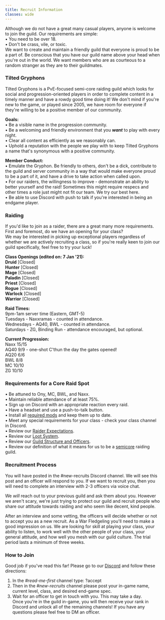 ```yaml
---
title: Recruit Information
classes: wide
---
```

Although we do not have a great many casual players, anyone is welcome to join the guild. Our requirements are simple: <br />
• You need to be over 18. <br />
• Don't be crass, vile, or toxic. <br />
We want to create and maintain a friendly guild that everyone is proud to be a part of. Be conscious that you have our guild name above your head when you're out in the world. We want members who are as courteous to a random stranger as they are to their guildmates.

### Tilted Gryphons
Tilted Gryphons is a PvE-focused semi-core raiding guild which looks for social and progression-oriented players in order to complete content in a timely manner and have a rowdy good time doing it! We don't mind if you're new to the game, or played since 2005, we have room for everyone if they're willing to be a positive member of our community.

**Goals:** <br />
• Be a visible name in the progression community. <br />
• Be a welcoming and friendly environment that you ***want*** to play with every night. <br />
• Clear all content as efficiently as we reasonably can. <br />
• Uphold a reputation with the people we play with to keep Tilted Gryphons a name that's synonymous with a positive community.

**Member Conduct:** <br />
• Emulate the Gryphon. Be friendly to others, don't be a dick, contribute to the guild and server community in a way that would make everyone proud to be a part of it, and have a drive to take action when called upon. <br />
• For our raiders, the willingness to improve - demonstrate an ability to better yourself and the raid! Sometimes this might require respecs and other times a role just might not fit our team. We try our best here. <br />
• Be able to use Discord with push to talk if you're interested in being an endgame player.

### Raiding
If you'd like to join as a raider, there are a great many more requirements. First and foremost, do we have an opening for your class? <br />
We may be interested in picking up exceptional players regardless of whether we are actively recruiting a class, so if you're really keen to join our guild specifically, feel free to try your luck!

**Class Openings (edited on: 7 Jan '21):** <br />
**Druid** [Closed] <br />
**Hunter** [Closed] <br />
**Mage** [Closed] <br />
**Paladin** [Closed] <br />
**Priest** [Closed] <br />
**Rogue** [Closed] <br />
**Warlock** [Closed] <br />
**Warrior** [Closed] <br />

**Raid Times:** <br />
9pm-1am server time (Eastern, GMT-5) <br />
Tuesdays - Naxxramas - counted in attendance.<br />
Wednesdays - AQ40, BWL - counted in attendance. <br />
Saturdays - ZG, Binding Run - attendance encouraged, but optional.


**Current Progression:** <br />
Naxx 15/15 <br />
AQ40 9/9 - one-shot C'thun the day the gates opened! <br />
AQ20 6/6 <br />
BWL 8/8 <br />
MC 10/10 <br />
ZG 10/10

### Requirements for a Core Raid Spot
• Be attuned to Ony, MC, BWL, and Naxx. <br />
• Maintain reliable attendance of at least 75%. <br />
• Sign up on Discord with an appropriate reaction every raid. <br />
• Have a headset and use a push-to-talk button. <br />
• Install all [required mods](/pages/raider-expectations/) and keep them up to date. <br />
• Meet any special requirements for your class - check your class channel in Discord. <br />
• Review our [Raider Expectations](/pages/raider-expectations/). <br />
• Review our [Loot System](/pages/loot/). <br />
• Review our [Guild Structure and Officers](/pages/guild-structure/). <br />
• Review our definition of what it means for us to be a [semicore](/pages/semicore/) raiding guild.

### Recruitment Process
You will have posted in the #new-recruits Discord channel. We will see this post and an officer will respond to you. If we want to recruit you, then you will need to complete an interview with 2-3 officers via voice chat.

We _will_ reach out to your previous guild and ask them about you. However we aren't scary, we're just trying to protect our guild and recruit people who share our attitude towards raiding and who seem like decent, kind people.

After an interview and some vetting, the officers will decide whether or not to accept you as a new recruit. As a War Fledgeling you'll need to make a good impression on us. We are looking for skill at playing your class, your ability to listen, to work well with the other people of your class, your general attitude, and how well you mesh with our guild culture. The trial period lasts a minimum of three weeks.

### How to Join
Good job if you've read this far! Please go to our [Discord](https://discord.gg/SFnNfHv) and follow these directions: <br />
1. In the *#read-me-first* channel type: ?accept <br />
2. Then in the *#new-recruits* channel please post your in-game name, current level, class, and desired end-game spec. <br />
3. Wait for an officer to get in touch with you. This may take a day. <br />
Once you're in the guild in-game, you will then receive your rank in Discord and unlock all of the remaining channels! If you have any questions please feel free to DM an officer.

